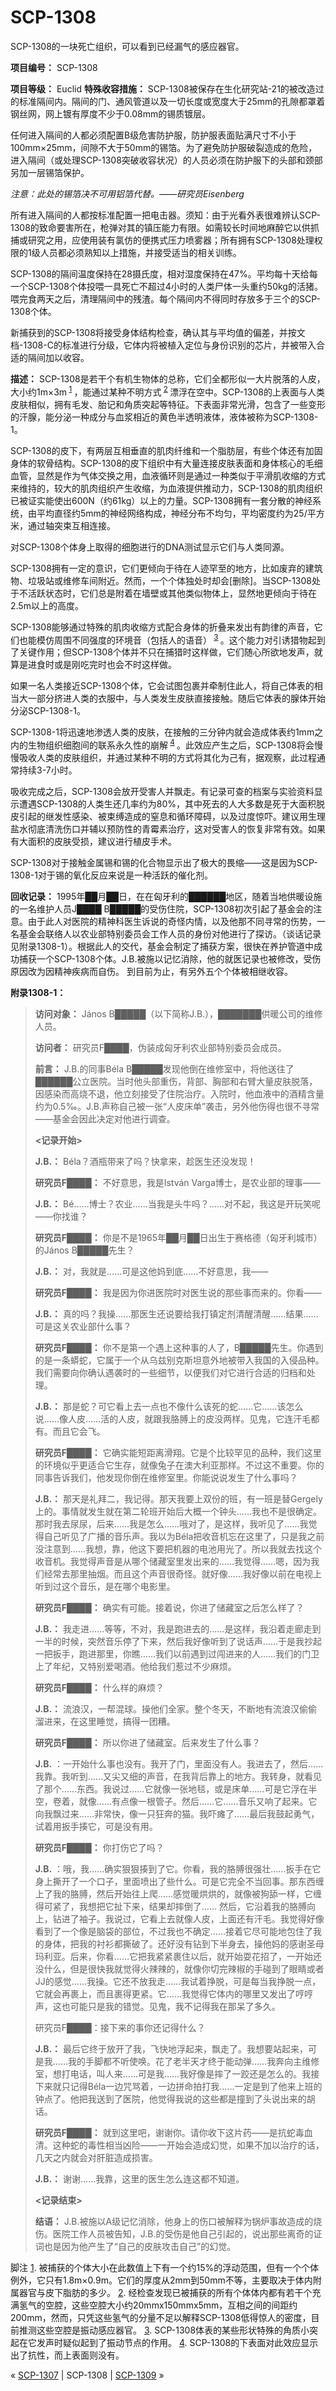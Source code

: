 # SCP-1308
                        




SCP-1308的一块死亡组织，可以看到已经漏气的感应器官。



**项目编号：** SCP-1308

**项目等级：** Euclid
**特殊收容措施：** SCP-1308被保存在生化研究站-21的被改造过的标准隔间内。隔间的门、通风管道以及一切长度或宽度大于25mm的孔隙都罩着钢丝网，网上镀有厚度不少于0.08mm的锡质镀层。

任何进入隔间的人都必须配置B级危害防护服，防护服表面贴满尺寸不小于100mm×25mm，间隙不大于50mm的锡箔。为了避免防护服破裂造成的危险，进入隔间（或处理SCP-1308突破收容状况）的人员必须在防护服下的头部和颈部另加一层锡箔保护。

*注意：此处的锡箔决不可用铝箔代替。——研究员Eisenberg* 

所有进入隔间的人都按标准配置一把电击器。须知：由于光看外表很难辨认SCP-1308的致命要害所在，枪弹对其的镇压能力有限。如需较长时间地麻醉它以供抓捕或研究之用，应使用装有氯仿的便携式压力喷雾器；所有拥有SCP-1308处理权限的1级人员都必须熟知以上措施，并接受适当的相关训练。

SCP-1308的隔间温度保持在28摄氏度，相对湿度保持在47%。平均每十天给每一个SCP-1308个体投喂一具死亡不超过4小时的人类尸体一头重约50kg的活猪。喂完食两天之后，清理隔间中的残渣。每个隔间内不得同时存放多于三个的SCP-1308个体。

新捕获到的SCP-1308将接受身体结构检查，确认其与平均值的偏差，并按文档-1308-C的标准进行分级，它体内将被植入定位与身份识别的芯片，并被带入合适的隔间加以收容。

**描述：** SCP-1308是若干个有机生物体的总称，它们全都形似一大片脱落的人皮，大小约1m×3m<sup class='footnoteref'>
 <a shape='rect' class='footnoteref' id='footnoteref-1' href='javascript:;' onclick='WIKIDOT.page.utils.scrollToReference(&apos;footnote-1&apos;)'>1</a>
</sup>，能通过某种不明方式<sup class='footnoteref'>
 <a shape='rect' class='footnoteref' id='footnoteref-2' href='javascript:;' onclick='WIKIDOT.page.utils.scrollToReference(&apos;footnote-2&apos;)'>2</a>
</sup>漂浮在空中。SCP-1308的上表面与人类皮肤相似，拥有毛发、胎记和角质突起等特征。下表面非常光滑，包含了一些变形的汗腺，能分泌一种成分与血浆相近的黄色半透明液体，液体被称为SCP-1308-1。

SCP-1308的皮下，有两层互相垂直的肌肉纤维和一个脂肪层，有些个体还有加固身体的软骨结构。SCP-1308的皮下组织中有大量连接皮肤表面和身体核心的毛细血管，显然是作为气体交换之用，血液循环则是通过一种类似于平滑肌收缩的方式来维持的，较大的肌肉组织产生收缩，为血液提供推动力，SCP-1308的肌肉组织已被证实能使出600N（约61kg）以上的力量。SCP-1308拥有一套分散的神经系统，由平均直径约5mm的神经网络构成，神经分布不均匀，平均密度约为25/平方米，通过轴突束互相连接。

对SCP-1308个体身上取得的细胞进行的DNA测试显示它们与人类同源。

SCP-1308拥有一定的意识，它们更倾向于待在人迹罕至的地方，比如废弃的建筑物、垃圾站或维修车间附近。然而，一个个体独处时却会[删除]。当SCP-1308处于不活跃状态时，它们总是附着在墙壁或其他类似物体上，显然地更倾向于待在2.5m以上的高度。

SCP-1308能够通过特殊的肌肉收缩方式配合身体的折叠来发出有韵律的声音，它们也能模仿周围不同强度的环境音（包括人的语音）<sup class='footnoteref'>
 <a shape='rect' class='footnoteref' id='footnoteref-3' href='javascript:;' onclick='WIKIDOT.page.utils.scrollToReference(&apos;footnote-3&apos;)'>3</a>
</sup>。这个能力对引诱猎物起到了关键作用；但SCP-1308个体并不只在捕猎时这样做，它们随心所欲地发声，就算是进食时或是刚吃完时也会不时这样做。

如果一名人类接近SCP-1308个体，它会试图包裹并牵制住此人，将自己体表的相当大一部分挤进人类的衣服中，与人类发生皮肤直接接触。随后它体表的腺体开始分泌SCP-1308-1。

SCP-1308-1将迅速地渗透人类的皮肤，在接触的三分钟内就会造成体表约1mm之内的生物组织细胞间的联系永久性的崩解<sup class='footnoteref'>
 <a shape='rect' class='footnoteref' id='footnoteref-4' href='javascript:;' onclick='WIKIDOT.page.utils.scrollToReference(&apos;footnote-4&apos;)'>4</a>
</sup>。此效应产生之后，SCP-1308将会慢慢吸收人类的皮肤组织，并通过某种不明的方式将其化为己有，据观察，此过程通常持续3-7小时。

吸收完成之后，SCP-1308会放开受害人并飘走。有记录可查的档案与实验资料显示遭遇SCP-1308的人类生还几率约为80%，其中死去的人大多数是死于大面积脱皮引起的继发性感染、被束缚造成的窒息和循环障碍，以及过度惊吓。建议用生理盐水彻底清洗伤口并辅以预防性的青霉素治疗，这对受害人的恢复非常有效。如果有大面积的皮肤受损，建议进行植皮手术。

SCP-1308对于接触金属锡和锡的化合物显示出了极大的畏缩——这是因为SCP-1308-1对于锡的氧化反应来说是一种活跃的催化剂。

**回收记录：** 1995年██月██日，在在匈牙利的██████地区，随着当地供暖设施的一名维护人员J████ B█████的受伤住院，SCP-1308初次引起了基金会的注意。由于此人对医院的精神科医生诉说的奇怪内情，以及他那不同寻常的伤势，一名基金会联络人以农业部特别委员会工作人员的身份对他进行了探访。（谈话记录见附录1308-1）。根据此人的交代，基金会制定了捕获方案，很快在养护管道中成功捕获一个SCP-1308个体。J.B.被施以记忆消除，他的就医记录也被修改，受伤原因改为因精神疾病而自伤。
到目前为止，有另外五个个体被相继收容。

**附录1308-1：** 


> **访问对象：** János B█████（以下简称J.B.），███████供暖公司的维修人员。
> 
> **访问者：** 研究员F████，伪装成匈牙利农业部特别委员会成员。
> 
> **前言：** J.B.的同事Béla B█████发现他倒在维修室中，将他送往了██████公立医院。当时他头部重伤，背部、胸部和右臂大量皮肤脱落，因感染而高烧不退，他立刻接受了住院治疗。入院时，他血液中的酒精含量约为0.5‰。J.B.声称自己被一张“人皮床单”袭击，另外他伤得也很不寻常——基金会因此决定对他进行调查。
> 
> **<记录开始>** 
> 
> **J.B.：** Béla？酒瓶带来了吗？快拿来，趁医生还没发现！
> 
> **研究员F████：** 不好意思，我是István Varga博士，是农业部的理事——
> 
> **J.B.：** Bé……博士？农业……当我是头牛吗？……对不起，我这是开玩笑呢——你找谁？
> 
> **研究员F████：** 你是不是1965年██月██日出生于赛格德（匈牙利城市）的János B█████先生？
> 
> **J.B.：** 对，我就是……可是这他妈到底……不好意思，我——
> 
> **研究员F████：** 我是因为你进医院时对医生说的那些事而来的。你看——
> 
> **J.B.：** 真的吗？我操……那医生还说要给我打镇定剂清醒清醒……结果……可是这关农业部什么事？
> 
> **研究员F████：** 你不是第一个遇上这种事的人了，B█████先生。你遇到的是一条蟒蛇，它属于一个从乌兹别克斯坦意外地被带入我国的入侵品种。我们需要向你确认遇袭时的一些细节，以便我们对它进行合适的归档和处理。
> 
> **J.B.：** 那是蛇？可它看上去一点也不像什么该死的蛇……它……该怎么说……像人皮……活的人皮，就跟我胳膊上的皮没两样。见鬼，它连汗毛都有。而且它会飞。
> 
> **研究员F████：** 它确实能短距离滑翔。它是个比较罕见的品种，我们这里的环境似乎更适合它生存，就像兔子在澳大利亚那样。不过这不重要。你的同事告诉我们，他发现你倒在维修室里。你能说说发生了什么事吗？
> 
> **J.B.：** 那天是礼拜二，我记得。那天我要上双份的班，有一班是替Gergely上的。事情就发生就在第二轮班开始后大概一个钟头……我也不是很确定。那时我去尿尿，后来……我是怎么……哦对了，是这样，我听见了……我觉得自己听见了广播的音乐声。我以为Béla把收音机忘在这里了，只是我之前没注意到……我想，靠，他这下要把机器的电池用光了。所以我就去找这个收音机。我觉得声音是从哪个储藏室里发出来的……我觉得……嗯，因为我们经常去那里抽烟。而且这个声音很奇怪。就好像……我好像以前在电视上听到过这个音乐，是在哪个电影里。
> 
> **研究员F████：** 确实有可能。接着说，你进了储藏室之后怎么样了？
> 
> **J.B.：** 我走进……等等，不对，我是跑进去的……是这样，我沿着走廊走到一半的时候，突然音乐停了下来，然后我好像听到了说话声……于是我抄起一把扳手，跑进那里，你瞧……我们以前遇到过闯进来的人……我们的门卫上了年纪，又特别爱喝酒。他给我们惹过不少麻烦。
> 
> **研究员F████：** 什么样的麻烦？
> 
> **J.B.：** 流浪汉，一帮混球。操他们全家。整个冬天，不断地有流浪汉偷偷溜进来，在这里睡觉，搞得一团糟。
> 
> **研究员F████：** 所以你进了储藏室。后来发生了什么事？
> 
> **J.B.** ：一开始什么事也没有。我开了门，里面没有人。我进去了，然后……我靠。我听到……又尖又细的声音，在我背后靠上的地方。我转身，就看见了那个……东西。我说过……它就像一张地毯，或是床单……可是它浮在半空，卷着，就像……有点像一根管子。然后……它……音乐又响了起来。它向我飘过来……非常快，像一只狂奔的猫。我吓瘫了……最后我鼓起勇气，试着用扳手揍它，可是没有用。
> 
> **研究员F████：** 你打伤它了吗？
> 
> **J.B.** ：哦，我……确实狠狠揍到了它。你看，我的胳膊很强壮……扳手在它身上撕开了一个口子，里面喷出了些什么。可是它完全不当回事。那东西缠上了我的胳膊，然后开始往上爬……感觉暖烘烘的，就像被狗舔一样，它缠得可紧了，我想把它扯下来，结果却摔倒了……
然后，它沿着我的胳膊向上，钻进了袖子。我说过，它看上去就像人皮，上面还有汗毛。我觉得好像看到了一个像是脑袋的部位，不过我也不确定……接着它尽可能地包住了我的身体，把我的衬衫都撕破了。还好没有钻到下半身去，操他妈的感谢圣母玛利亚。后来，你看……它把我紧紧裹住以后，就开始耍花招了，一开始还没什么，但是很快我就觉得火辣辣的，就像你切完辣椒的手碰到了眼睛或者JJ的感觉……我操。它还不放我走……我试着挣脱，可是每当我挣脱一点，它就会再裹上，而且裹得更紧。它……我觉得它体内的哪里又发出了哼哼声，这也可能只是我的错觉。见鬼，我不记得我在那呆了多久。
> 
> 研究员F████：接下来的事你还记得什么？
> 
> **J.B.：** 最后它终于放开了我，飞快地浮起来，飘走了。我想要站起来，可是我……我的手脚都不听使唤。花了老半天才终于能动弹……我奔向主维修室，想打电话，叫人来……可是我……我好像是摔了一跤还是怎么的。我接下来就只记得Béla一边咒骂着，一边拼命拍打我……一定是到了他来上班的钟点了。他把我送到了医院，他觉得我说的这些都是撞到了头说出来的胡话。
> 
> **研究员F████：** 就到这里吧，谢谢你。请你收下这片药——是抗蛇毒血清。这种蛇的毒性相当凶险——一开始会造成幻觉，如果不加以治疗的话，几天之内就会对肝脏造成损害。
> 
> **J.B.：** 谢谢……我靠，这里的医生怎么连这都不知道。
> 
> **<记录结束>** 
> 
> **结语：** J.B.被施以A级记忆消除，他身上的伤口被解释为锅炉事故造成的烧伤。医院工作人员被告知，J.B.的受伤是他自己引起的，说出那些离奇的证词也是因为他产生了“自己的皮肤攻击自己”的幻觉。
> 


脚注
<a shape='rect' href='javascript:;' onclick='WIKIDOT.page.utils.scrollToReference(&apos;footnoteref-1&apos;)'>1</a>. 被捕获的个体大小在此数值上下有一个约15%的浮动范围，但有一个个体例外，它只有1.8m×0.9m。它们的厚度从2mm到50mm不等，主要取决于体内附属器官与皮下脂肪的多少。
<a shape='rect' href='javascript:;' onclick='WIKIDOT.page.utils.scrollToReference(&apos;footnoteref-2&apos;)'>2</a>. 经检查发现已被捕获的所有个体体内都有若干个充满氢气的空腔，这些空腔大小约20mmx150mmx5mm，互相之间的间距约200mm，然而，只凭这些氢气的分量不足以解释SCP-1308低得惊人的密度，目前推测这些空腔是振动感应器官。
<a shape='rect' href='javascript:;' onclick='WIKIDOT.page.utils.scrollToReference(&apos;footnoteref-3&apos;)'>3</a>. SCP-1308体表的某些形状特殊的角质小突起在它发声时疑似起到了振动节点的作用。
<a shape='rect' href='javascript:;' onclick='WIKIDOT.page.utils.scrollToReference(&apos;footnoteref-4&apos;)'>4</a>. SCP-1308的下表面对此效应显示出了抗性，而上表面则没有。



« [SCP-1307](/scp-1307) | SCP-1308 | [SCP-1309](/scp-1309) »





                    